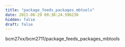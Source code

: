 ```yaml
---
title: "package_feeds_packages_mbtools"
date: 2021-06-29 09:38:24.596230
hidden: false
draft: false
---
```


bcm27xx/bcm2711/package_feeds_packages_mbtools

